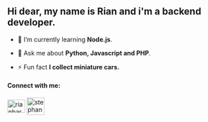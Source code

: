 ## Hi dear, my name is Rian and i'm a backend developer.

- 🌱 I’m currently learning **Node.js**.

- 💬 Ask me about **Python, Javascript and PHP**.

- ⚡ Fun fact **I collect miniature cars.**

<h4 align="left">Connect with me:</h4>
<p align="left">
<a href="https://linkedin.com/in/rianbarroso" target="blank"><img align="center" src="https://raw.githubusercontent.com/rahuldkjain/github-profile-readme-generator/master/src/images/icons/Social/linked-in-alt.svg" alt="rianbar" height="30" width="40" /></a>
<a href="mailto:rianbarroso596@gmail.com" target="blank"><img align="center" src="https://user-images.githubusercontent.com/71826255/192363918-728f2d31-f845-4b72-aa12-5691fb92bba3.png" alt="stephanyemidio" height="40" width="40" /></a>
</p>
